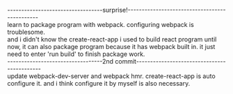 ----------------------------------surprise!----------------------------------------------<br>
learn to package program with webpack. configuring webpack is troublesome.<br>
and i didn't know the create-react-app i used to build react program until now, it can also package program because it has webpack built in. it just need to enter 'run build' to finish package work.<br>
----------------------------------2nd commit--------------------------------------------<br>
update webpack-dev-server and webpack hmr. create-react-app is auto configure it. and i think configure it by myself is also necessary.<br>
